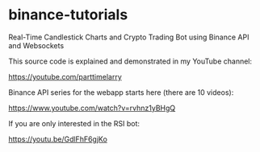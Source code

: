 # binance-tutorials
Real-Time Candlestick Charts and Crypto Trading Bot using Binance API and Websockets

This source code is explained and demonstrated in my YouTube channel:

https://youtube.com/parttimelarry

Binance API series for the webapp starts here (there are 10 videos):

https://www.youtube.com/watch?v=rvhnz1yBHgQ

If you are only interested in the RSI bot:

https://youtu.be/GdlFhF6gjKo
